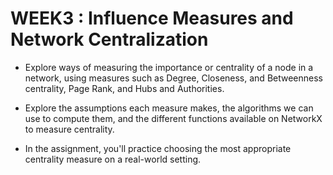 
# WEEK3 : Influence Measures and Network Centralization

- Explore ways of measuring the importance or centrality of a node in a network, using measures such as Degree, Closeness, and Betweenness centrality, Page Rank, and Hubs and Authorities.
- Explore the assumptions each measure makes, the algorithms we can use to compute them, and the different functions available on NetworkX to measure centrality.

- In the assignment, you'll practice choosing the most appropriate centrality measure on a real-world setting.
